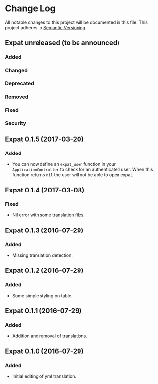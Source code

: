 # Change Log
All notable changes to this project will be documented in this file.
This project adheres to [Semantic Versioning](http://semver.org/).

## Expat unreleased (to be announced)
### Added

### Changed

### Deprecated

### Removed

### Fixed

### Security

## Expat 0.1.5 (2017-03-20)
### Added
- You can now define an `expat_user` function in your `ApplicationController`
  to check for an authenticated user. When this function returns `nil` the
  user will not be able to open expat.

## Expat 0.1.4 (2017-03-08)
### Fixed
- Nil error with some translation files.

## Expat 0.1.3 (2016-07-29)
### Added
- Missing translation detection.

## Expat 0.1.2 (2016-07-29)
### Added
- Some simple styling on table.

## Expat 0.1.1 (2016-07-29)
### Added
- Addition and removal of translations.

## Expat 0.1.0 (2016-07-29)
### Added
- Initial editing of yml translation.
